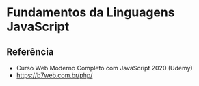 # Fundamentos da Linguagens JavaScript

## Referência
- Curso Web Moderno Completo com JavaScript 2020 (Udemy)
- https://b7web.com.br/php/
